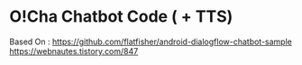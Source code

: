 # O!Cha Chatbot Code ( + TTS)
Based On : https://github.com/flatfisher/android-dialogflow-chatbot-sample </br>
           https://webnautes.tistory.com/847
